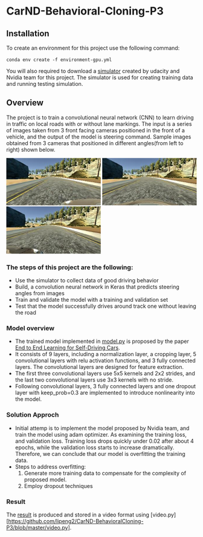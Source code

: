 # CarND-Behavioral-Cloning-P3

## Installation
To create an environment for this project use the following command:
```
conda env create -f environment-gpu.yml
```
You will also required to download a [simulator](https://github.com/udacity/self-driving-car-sim) created by udacity and Nvidia team for this project. The simulator is used for creating training data and running testing simulation. 

## Overview 
The project is to train a convolutional neural network (CNN) to learn driving in traffic on local roads with or without lane markings. The input is a series of images taken from 3 front facing cameras positioned in the front of a vehicle, and the output of the model is steering command. Sample images obtained from 3 cameras that positioned in different angles(from left to right) shown below. 
<p float="left">
  <img src="https://github.com/lipeng2/CarND-BehavioralCloning-P3/blob/master/train_examples/left_2018_03_29_10_59_08_399.jpg" width="250" />
  <img src="https://github.com/lipeng2/CarND-BehavioralCloning-P3/blob/master/train_examples/center_2018_03_29_10_59_08_399.jpg" width="250" /> 
  <img src="https://github.com/lipeng2/CarND-BehavioralCloning-P3/blob/master/train_examples/right_2018_03_29_10_59_08_399.jpg" width="250" />
</p>

### The steps of this project are the following:
* Use the simulator to collect data of good driving behavior
* Build, a convolution neural network in Keras that predicts steering angles from images
* Train and validate the model with a training and validation set
* Test that the model successfully drives around track one without leaving the road

### Model overview
* The trained model implemented in [model.py](https://github.com/lipeng2/CarND-BehavioralCloning-P3/blob/master/model.py) is proposed by the paper [End to End Learning for Self-Driving Cars](https://images.nvidia.com/content/tegra/automotive/images/2016/solutions/pdf/end-to-end-dl-using-px.pdf). 
* It consists of 9 layers, including a normalization layer, a cropping layer, 5 convolutional layers with relu activation functions, and 3 fully connected layers. The convolutional layers are designed for feature extraction. 
* The first three convolutional layers use 5x5 kernels and 2x2 strides, and the last two convolutional layers use 3x3 kernels with no stride. 
* Following convolutional layers, 3 fully connected layers and one dropout layer with keep_prob=0.3 are implemented to introduce nonlinearity into the model. 

### Solution Approch
* Initial attemp is to implement the model proposed by Nvidia team, and train the model using adam optimizer. As examining the training loss, and validation loss. Training loss drops quickly under 0.02 after about 4 epochs, while the validation loss starts to increase dramatically. Therefore, we can conclude that our model is overfitting the training data.
* Steps to address overfitting:
  1. Generate more training data to compensate for the complexity of proposed model. 
  2. Employ dropout techniques
  
### Result
The [result](https://github.com/lipeng2/CarND-BehavioralCloning-P3/blob/master/run_track1.mp4) is produced and stored in a video format using [video.py][https://github.com/lipeng2/CarND-BehavioralCloning-P3/blob/master/video.py]. 
